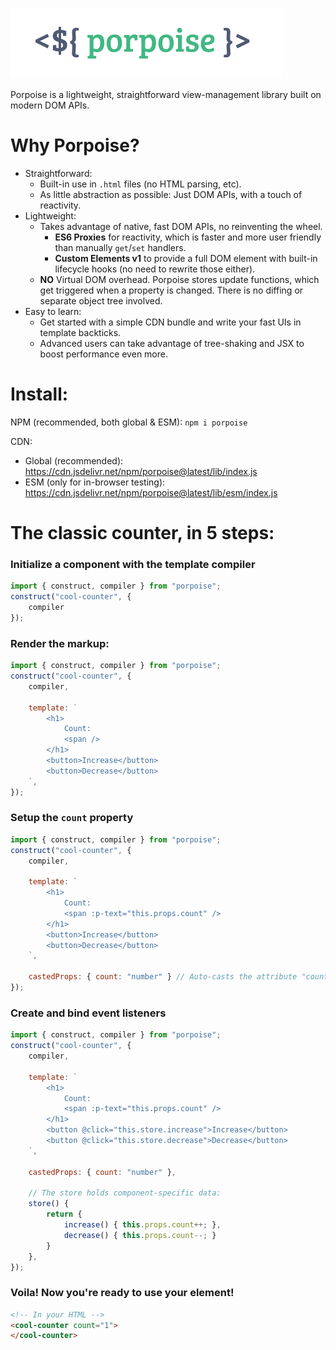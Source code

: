 ![Porpoise](./logo.png)

Porpoise is a lightweight, straightforward view-management library built on modern DOM APIs. 

# Why Porpoise?

- Straightforward:
    - Built-in use in `.html` files (no HTML parsing, etc).
    - As little abstraction as possible: Just DOM APIs, with a touch of reactivity.
- Lightweight:
    - Takes advantage of native, fast DOM APIs, no reinventing the wheel.
        - **ES6 Proxies** for reactivity, which is faster and more user friendly than manually `get`/`set` handlers.
        - **Custom Elements v1** to provide a full DOM element with built-in lifecycle hooks (no need to rewrite those either).
    - **NO** Virtual DOM overhead. Porpoise stores update functions, which get triggered when a property is changed. There is no diffing or separate object tree involved.
- Easy to learn:
    - Get started with a simple CDN bundle and write your fast UIs in template backticks.
    - Advanced users can take advantage of tree-shaking and JSX to boost performance even more.


# Install:
NPM (recommended, both global & ESM): `npm i porpoise`

CDN:
- Global (recommended): https://cdn.jsdelivr.net/npm/porpoise@latest/lib/index.js
- ESM (only for in-browser testing): https://cdn.jsdelivr.net/npm/porpoise@latest/lib/esm/index.js

# The classic counter, in 5 steps:

### Initialize a component with the template compiler
```js
import { construct, compiler } from "porpoise";
construct("cool-counter", {
    compiler
});
```

### Render the markup:
```js 
import { construct, compiler } from "porpoise";
construct("cool-counter", {
    compiler,

    template: `
        <h1>
            Count:
            <span />
        </h1>
        <button>Increase</button>
        <button>Decrease</button>
    `,
});
```

### Setup the `count` property
```js 
import { construct, compiler } from "porpoise";
construct("cool-counter", {
    compiler,

    template: `
        <h1>
            Count:
            <span :p-text="this.props.count" />
        </h1>
        <button>Increase</button>
        <button>Decrease</button>
    `,

    castedProps: { count: "number" } // Auto-casts the attribute "count" to a number.
});
```

### Create and bind event listeners
```js
import { construct, compiler } from "porpoise";
construct("cool-counter", {
    compiler,

    template: `
        <h1>
            Count:
            <span :p-text="this.props.count" />
        </h1>
        <button @click="this.store.increase">Increase</button>
        <button @click="this.store.decrease">Decrease</button>
    `,

    castedProps: { count: "number" },

    // The store holds component-specific data:
    store() {
        return {
            increase() { this.props.count++; },
            decrease() { this.props.count--; }
        }
    },
});
```

### Voila! Now you're ready to use your element!

```html
<!-- In your HTML -->
<cool-counter count="1">
</cool-counter>
```